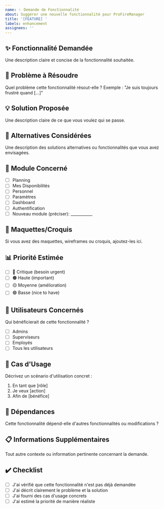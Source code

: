 ```yaml
---
name: ✨ Demande de Fonctionnalité
about: Suggérer une nouvelle fonctionnalité pour ProFireManager
title: '[FEATURE] '
labels: enhancement
assignees: ''
---
```


## ✨ Fonctionnalité Demandée

Une description claire et concise de la fonctionnalité souhaitée.

## 🎯 Problème à Résoudre

Quel problème cette fonctionnalité résout-elle ? Exemple : "Je suis toujours frustré quand [...]"

## 💡 Solution Proposée

Une description claire de ce que vous voulez qui se passe.

## 🔄 Alternatives Considérées

Une description des solutions alternatives ou fonctionnalités que vous avez envisagées.

## 📍 Module Concerné

- [ ] Planning
- [ ] Mes Disponibilités
- [ ] Personnel
- [ ] Paramètres
- [ ] Dashboard
- [ ] Authentification
- [ ] Nouveau module (préciser): ___________

## 🎨 Maquettes/Croquis

Si vous avez des maquettes, wireframes ou croquis, ajoutez-les ici.

## 📊 Priorité Estimée

- [ ] 🔴 Critique (besoin urgent)
- [ ] 🟠 Haute (important)
- [ ] 🟡 Moyenne (amélioration)
- [ ] 🟢 Basse (nice to have)

## 👥 Utilisateurs Concernés

Qui bénéficierait de cette fonctionnalité ?
- [ ] Admins
- [ ] Superviseurs
- [ ] Employés
- [ ] Tous les utilisateurs

## 📝 Cas d'Usage

Décrivez un scénario d'utilisation concret :

1. En tant que [rôle]
2. Je veux [action]
3. Afin de [bénéfice]

## 🔗 Dépendances

Cette fonctionnalité dépend-elle d'autres fonctionnalités ou modifications ?

## 📋 Informations Supplémentaires

Tout autre contexte ou information pertinente concernant la demande.

## ✔️ Checklist

- [ ] J'ai vérifié que cette fonctionnalité n'est pas déjà demandée
- [ ] J'ai décrit clairement le problème et la solution
- [ ] J'ai fourni des cas d'usage concrets
- [ ] J'ai estimé la priorité de manière réaliste
